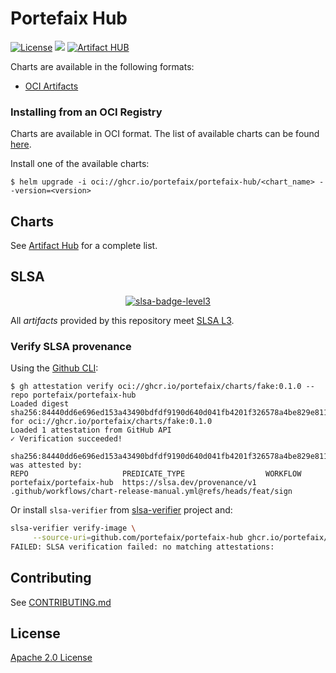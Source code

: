 # Portefaix Hub

[![License](https://img.shields.io/badge/License-Apache%202.0-blue.svg)](https://opensource.org/licenses/Apache-2.0)
[![](https://github.com/portefaix-hub/charts/workflows/Release%20Charts/badge.svg?branch=master)](https://github.com/portefaix-hub/charts/actions)
[![Artifact HUB](https://img.shields.io/endpoint?url=https://artifacthub.io/badge/repository/portefaix-hub)](https://artifacthub.io/packages/search?repo=portefaix-hub)

Charts are available in the following formats:

- [OCI Artifacts](https://helm.sh/docs/topics/registries/)

### Installing from an OCI Registry

Charts are available in OCI format. The list of available charts can be found [here](https://github.com/orgs/portefaix/packages).

Install one of the available charts:

```shell
$ helm upgrade -i oci://ghcr.io/portefaix/portefaix-hub/<chart_name> --version=<version>
```

## Charts

See [Artifact Hub](https://artifacthub.io/packages/search?repo=portefaix-hub) for a complete list.

## SLSA

<div align="center">

[![slsa-badge-level3][slsa-badge-full-level3]][slsa-level3]

</div>

All _artifacts_ provided by this repository meet [SLSA L3][slsa-level3].

### Verify SLSA provenance

Using the [Github CLI]():

```shell
$ gh attestation verify oci://ghcr.io/portefaix/charts/fake:0.1.0 --repo portefaix/portefaix-hub
Loaded digest sha256:84440dd6e696ed153a43490bdfdf9190d640d041fb4201f326578a4be829e811 for oci://ghcr.io/portefaix/charts/fake:0.1.0
Loaded 1 attestation from GitHub API
✓ Verification succeeded!

sha256:84440dd6e696ed153a43490bdfdf9190d640d041fb4201f326578a4be829e811 was attested by:
REPO                     PREDICATE_TYPE                  WORKFLOW
portefaix/portefaix-hub  https://slsa.dev/provenance/v1  .github/workflows/chart-release-manual.yml@refs/heads/feat/sign
```

Or install `slsa-verifier` from [slsa-verifier] project and:

```bash
slsa-verifier verify-image \
     --source-uri=github.com/portefaix/portefaix-hub ghcr.io/portefaix/charts/fake:0.1.0@sha256:84440dd6e696ed153a43490bdfdf9190d640d041fb4201f326578a4be829e811
FAILED: SLSA verification failed: no matching attestations:
```

## Contributing

See [CONTRIBUTING.md](./CONTRIBUTING.md)

## License

[Apache 2.0 License](./LICENSE)

[cosign]: https://docs.sigstore.dev/system_config/installation/
[slsa-verifier]: https://github.com/slsa-framework/slsa-verifier
[slsa-badge-full-level3]: https://raw.githubusercontent.com/slsa-framework/slsa/7799d442dd83beb8b2623b5fe9459560ff93e5cd/docs/images/SLSA-Badge-full-level3.svg
[slsa-level3]: https://slsa.dev/spec/v1.0/levels#build-l3
